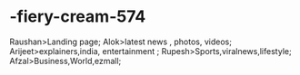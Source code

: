 # -fiery-cream-574
Raushan>Landing page;
Alok>latest news , photos, videos;
Arijeet>explainers,india, entertainment ;
Rupesh>Sports,viralnews,lifestyle;
Afzal>Business,World,ezmall;
